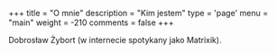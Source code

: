 +++
title = "O mnie"
description = "Kim jestem"
type = 'page'
menu = "main"
weight = -210
comments = false
+++

Dobrosław Żybort (w internecie spotykany jako Matrixik).
